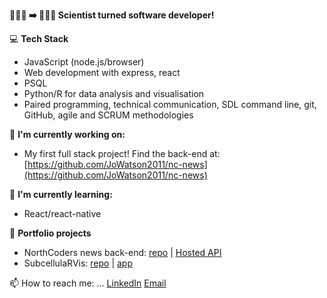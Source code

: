 __👩🏻‍🔬 ➡️ 👩🏻‍💻 Scientist turned software developer!__

💻 __Tech Stack__
- JavaScript (node.js/browser)
- Web development with express, react
- PSQL
- Python/R for data analysis and visualisation
- Paired programming, technical communication, SDL command line, git, GitHub, agile and SCRUM methodologies
  
🔭 __I'm currently working on:__
- My first full stack project! Find the back-end at: [https://github.com/JoWatson2011/nc-news](https://github.com/JoWatson2011/nc-news)

🌱 __I'm currently learning:__
- React/react-native

🌟 __Portfolio projects__
- NorthCoders news back-end: [repo](https://github.com/JoWatson2011/nc-news) | [Hosted API](https://nc-news-2qmw.onrender.com/api)
- SubcellulaRVis: [repo](https://github.com/JoWatson2011/subcellularvis) | [app](phenome.manchester.ac.uk/subcellular)

📫 How to reach me: ...
[LinkedIn](https://www.linkedin.com/in/jolwatson/)
[Email](mailto:jowatson@protonmail.com)

<!--
**JoWatson2011/JoWatson2011** is a ✨ _special_ ✨ repository because its `README.md` (this file) appears on your GitHub profile.

Here are some ideas to get you started:

- 🔭 I’m currently working on ...
- 🌱 I’m currently learning ...
- 👯 I’m looking to collaborate on ...
- 🤔 I’m looking for help with ...
- 💬 Ask me about ...
- 📫 How to reach me: ...
- 😄 Pronouns: ...
- ⚡ Fun fact: ...
-->
